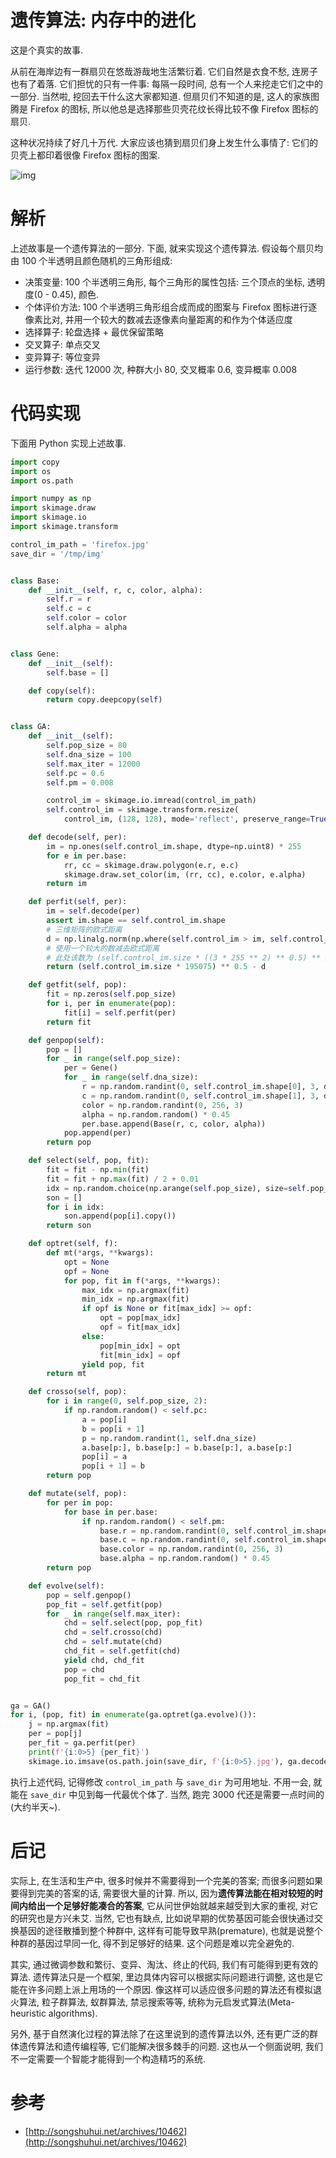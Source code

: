# 遗传算法: 内存中的进化

这是个真实的故事.

从前在海岸边有一群扇贝在悠哉游哉地生活繁衍着. 它们自然是衣食不愁, 连房子也有了着落. 它们担忧的只有一件事: 每隔一段时间, 总有一个人来挖走它们之中的一部分. 当然啦, 挖回去干什么这大家都知道. 但扇贝们不知道的是, 这人的家族图腾是 Firefox 的图标, 所以他总是选择那些贝壳花纹长得比较不像 Firefox 图标的扇贝.

这种状况持续了好几十万代. 大家应该也猜到扇贝们身上发生什么事情了: 它们的贝壳上都印着很像 Firefox 图标的图案.

![img](/img/ml/ga/evolve/snapshot.png)

# 解析

上述故事是一个遗传算法的一部分. 下面, 就来实现这个遗传算法. 假设每个扇贝均由 100 个半透明且颜色随机的三角形组成:

- 决策变量: 100 个半透明三角形, 每个三角形的属性包括: 三个顶点的坐标, 透明度(0 - 0.45), 颜色.
- 个体评价方法: 100 个半透明三角形组合成而成的图案与 Firefox 图标进行逐像素比对, 并用一个较大的数减去逐像素向量距离的和作为个体适应度
- 选择算子: 轮盘选择 + 最优保留策略
- 交叉算子: 单点交叉
- 变异算子: 等位变异
- 运行参数: 迭代 12000 次, 种群大小 80, 交叉概率 0.6, 变异概率 0.008

# 代码实现

下面用 Python 实现上述故事.

```py
import copy
import os
import os.path

import numpy as np
import skimage.draw
import skimage.io
import skimage.transform

control_im_path = 'firefox.jpg'
save_dir = '/tmp/img'


class Base:
    def __init__(self, r, c, color, alpha):
        self.r = r
        self.c = c
        self.color = color
        self.alpha = alpha


class Gene:
    def __init__(self):
        self.base = []

    def copy(self):
        return copy.deepcopy(self)


class GA:
    def __init__(self):
        self.pop_size = 80
        self.dna_size = 100
        self.max_iter = 12000
        self.pc = 0.6
        self.pm = 0.008

        control_im = skimage.io.imread(control_im_path)
        self.control_im = skimage.transform.resize(
            control_im, (128, 128), mode='reflect', preserve_range=True).astype(np.float64)

    def decode(self, per):
        im = np.ones(self.control_im.shape, dtype=np.uint8) * 255
        for e in per.base:
            rr, cc = skimage.draw.polygon(e.r, e.c)
            skimage.draw.set_color(im, (rr, cc), e.color, e.alpha)
        return im

    def perfit(self, per):
        im = self.decode(per)
        assert im.shape == self.control_im.shape
        # 三维矩阵的欧式距离
        d = np.linalg.norm(np.where(self.control_im > im, self.control_im - im, im - self.control_im))
        # 使用一个较大的数减去欧式距离
        # 此处该数为 (self.control_im.size * ((3 * 255 ** 2) ** 0.5) ** 2) ** 0.5
        return (self.control_im.size * 195075) ** 0.5 - d

    def getfit(self, pop):
        fit = np.zeros(self.pop_size)
        for i, per in enumerate(pop):
            fit[i] = self.perfit(per)
        return fit

    def genpop(self):
        pop = []
        for _ in range(self.pop_size):
            per = Gene()
            for _ in range(self.dna_size):
                r = np.random.randint(0, self.control_im.shape[0], 3, dtype=np.uint8)
                c = np.random.randint(0, self.control_im.shape[1], 3, dtype=np.uint8)
                color = np.random.randint(0, 256, 3)
                alpha = np.random.random() * 0.45
                per.base.append(Base(r, c, color, alpha))
            pop.append(per)
        return pop

    def select(self, pop, fit):
        fit = fit - np.min(fit)
        fit = fit + np.max(fit) / 2 + 0.01
        idx = np.random.choice(np.arange(self.pop_size), size=self.pop_size, replace=True, p=fit / fit.sum())
        son = []
        for i in idx:
            son.append(pop[i].copy())
        return son

    def optret(self, f):
        def mt(*args, **kwargs):
            opt = None
            opf = None
            for pop, fit in f(*args, **kwargs):
                max_idx = np.argmax(fit)
                min_idx = np.argmax(fit)
                if opf is None or fit[max_idx] >= opf:
                    opt = pop[max_idx]
                    opf = fit[max_idx]
                else:
                    pop[min_idx] = opt
                    fit[min_idx] = opf
                yield pop, fit
        return mt

    def crosso(self, pop):
        for i in range(0, self.pop_size, 2):
            if np.random.random() < self.pc:
                a = pop[i]
                b = pop[i + 1]
                p = np.random.randint(1, self.dna_size)
                a.base[p:], b.base[p:] = b.base[p:], a.base[p:]
                pop[i] = a
                pop[i + 1] = b
        return pop

    def mutate(self, pop):
        for per in pop:
            for base in per.base:
                if np.random.random() < self.pm:
                    base.r = np.random.randint(0, self.control_im.shape[0], 3, dtype=np.uint8)
                    base.c = np.random.randint(0, self.control_im.shape[1], 3, dtype=np.uint8)
                    base.color = np.random.randint(0, 256, 3)
                    base.alpha = np.random.random() * 0.45
        return pop

    def evolve(self):
        pop = self.genpop()
        pop_fit = self.getfit(pop)
        for _ in range(self.max_iter):
            chd = self.select(pop, pop_fit)
            chd = self.crosso(chd)
            chd = self.mutate(chd)
            chd_fit = self.getfit(chd)
            yield chd, chd_fit
            pop = chd
            pop_fit = chd_fit


ga = GA()
for i, (pop, fit) in enumerate(ga.optret(ga.evolve)()):
    j = np.argmax(fit)
    per = pop[j]
    per_fit = ga.perfit(per)
    print(f'{i:0>5} {per_fit}')
    skimage.io.imsave(os.path.join(save_dir, f'{i:0>5}.jpg'), ga.decode(per))
```

执行上述代码, 记得修改 `control_im_path` 与 `save_dir` 为可用地址. 不用一会, 就能在 `save_dir` 中见到每一代最优个体了. 当然, 跑完 3000 代还是需要一点时间的(大约半天~).

# 后记

实际上, 在生活和生产中, 很多时候并不需要得到一个完美的答案; 而很多问题如果要得到完美的答案的话, 需要很大量的计算. 所以, 因为**遗传算法能在相对较短的时间内给出一个足够好能凑合的答案**, 它从问世伊始就越来越受到大家的重视, 对它的研究也是方兴未艾. 当然, 它也有缺点, 比如说早期的优势基因可能会很快通过交换基因的途径散播到整个种群中, 这样有可能导致早熟(premature), 也就是说整个种群的基因过早同一化, 得不到足够好的结果. 这个问题是难以完全避免的.

其实, 通过微调参数和繁衍、变异、淘汰、终止的代码, 我们有可能得到更有效的算法. 遗传算法只是一个框架, 里边具体内容可以根据实际问题进行调整, 这也是它能在许多问题上派上用场的一个原因. 像这样可以适应很多问题的算法还有模拟退火算法, 粒子群算法, 蚁群算法, 禁忌搜索等等, 统称为元启发式算法(Meta-heuristic algorithms).

另外, 基于自然演化过程的算法除了在这里说到的遗传算法以外, 还有更广泛的群体遗传算法和遗传编程等, 它们能解决很多棘手的问题. 这也从一个侧面说明, 我们不一定需要一个智能才能得到一个构造精巧的系统.

# 参考
- [http://songshuhui.net/archives/10462](http://songshuhui.net/archives/10462)
